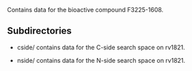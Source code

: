 Contains data for the bioactive compound F3225-1608.

## Subdirectories

- cside/ contains data for the C-side search space on rv1821.

- nside/ contains data for the N-side search space on rv1821.

